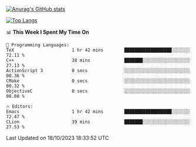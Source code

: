 [![Anurag's GitHub stats](https://github-readme-stats.vercel.app/api?username=wugouzi&count_private=true)](https://github.com/anuraghazra/github-readme-stats)

[![Top Langs](https://github-readme-stats.vercel.app/api/top-langs/?username=wugouzi&layout=compact&count_private=true&hide=html)](https://github.com/anuraghazra/github-readme-stats)

<!--START_SECTION:waka-->
📊 **This Week I Spent My Time On** 

```text
💬 Programming Languages: 
TeX                      1 hr 42 mins        ██████████████████░░░░░░░   72.11 % 
C++                      38 mins             ███████░░░░░░░░░░░░░░░░░░   27.13 % 
ActionScript 3           0 secs              ░░░░░░░░░░░░░░░░░░░░░░░░░   00.36 % 
CMake                    0 secs              ░░░░░░░░░░░░░░░░░░░░░░░░░   00.32 % 
ObjectiveC               0 secs              ░░░░░░░░░░░░░░░░░░░░░░░░░   00.08 % 

🔥 Editors: 
Emacs                    1 hr 42 mins        ██████████████████░░░░░░░   72.47 % 
CLion                    39 mins             ███████░░░░░░░░░░░░░░░░░░   27.53 % 
```


 Last Updated on 18/10/2023 18:33:52 UTC
<!--END_SECTION:waka-->

<!--
**wugouzi/wugouzi** is a ✨ _special_ ✨ repository because its `README.md` (this file) appears on your GitHub profile.

Here are some ideas to get you started:

- 🔭 I’m currently working on ...
- 🌱 I’m currently learning ...
- 👯 I’m looking to collaborate on ...
- 🤔 I’m looking for help with ...
- 💬 Ask me about ...
- 📫 How to reach me: ...
- 😄 Pronouns: ...
- ⚡ Fun fact: ...
-->
